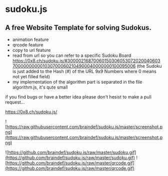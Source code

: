 # sudoku.js
## A free Website Template for solving Sudokus.

+ animation feature
+ qrcode feature
+ copy to url feature
+ read from url so you can refer to a specific Sudoku Board
 https://0x8.ch/sudoku.js/#300002168700601503060530720200406037000000000010307000602104900040000000100095006
 (the Sudoku is just added to the Hash (#) of the URL 9x9 Numbers where 0 means not yet filled field)
+ my implementation of the algorithm part is separated in the file algorithm.js, it's qute small

if you find bugs or have a better idea please don't hesist to make a pull request...

https://0x8.ch/sudoku.js/

![https://raw.githubusercontent.com/braindef/sudoku.js/master/screenshot.png](https://raw.githubusercontent.com/braindef/sudoku.js/master/screenshot.png)   

![https://github.com/braindef/sudoku.js/raw/master/sudoku.gif](https://github.com/braindef/sudoku.js/raw/master/sudoku.gif) ![https://github.com/braindef/sudoku.js/raw/master/qrcode.gif](https://github.com/braindef/sudoku.js/raw/master/qrcode.gif)


